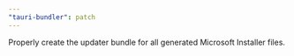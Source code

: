 ```yaml
---
"tauri-bundler": patch
---
```


Properly create the updater bundle for all generated Microsoft Installer files.
